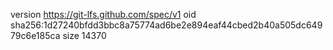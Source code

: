 version https://git-lfs.github.com/spec/v1
oid sha256:1d27240bfdd3bbc8a75774ad6be2e894eaf44cbed2b40a505dc64979c6e185ca
size 14370
